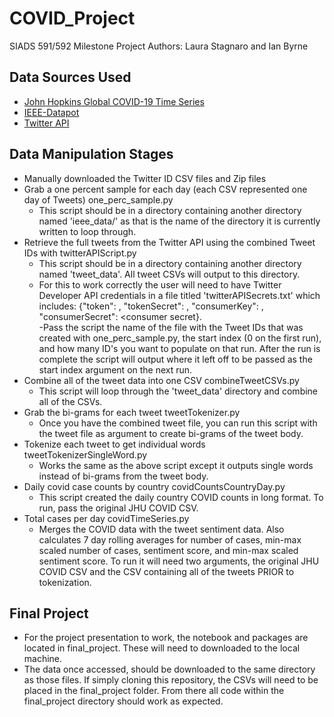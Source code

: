 # COVID_Project

SIADS 591/592 Milestone Project
Authors: Laura Stagnaro and Ian Byrne

## Data Sources Used
- [John Hopkins Global COVID-19 Time Series](https://github.com/CSSEGISandData/COVID-19/tree/master/csse_covid_19_data/csse_covid_19_time_series)
- [IEEE-Datapot](https://ieee-dataport.org/open-access/coronavirus-covid-19-tweets-dataset)
- [Twitter API](www.twitter.com)

## Data Manipulation Stages
- Manually downloaded the Twitter ID CSV files and Zip files
- Grab a one percent sample for each day (each CSV represented one day of Tweets) one_perc_sample.py
    - This script should be in a directory containing another directory named 'ieee_data/' as that is the name of the directory it is currently written to loop through.
- Retrieve the full tweets from the Twitter API using the combined Tweet IDs with twitterAPIScript.py
    - This script should be in a directory containing another directory named 'tweet_data'. All tweet CSVs will output to this directory.
    - For this to work correctly the user will need to have Twitter Developer API credentials in a file titled 'twitterAPISecrets.txt' which includes:
    {"token": <token>, "tokenSecret": <token Secret>, "consumerKey": <consumer key>, "consumerSecret": <consumer secret}.  
    -Pass the script the name of the file with the Tweet IDs that was created with one_perc_sample.py, the start index (0 on the first run), and how many ID's you want to populate on that run. After the run is complete the script will output where it left off to be passed as the start index argument on the next run. 
- Combine all of the tweet data into one CSV combineTweetCSVs.py
    - This script will loop through the 'tweet_data' directory and combine all of the CSVs.
- Grab the bi-grams for each tweet tweetTokenizer.py
    - Once you have the combined tweet file, you can run this script with the tweet file as argument to create bi-grams of the tweet body. 
- Tokenize each tweet to get individual words tweetTokenizerSingleWord.py
    - Works the same as the above script except it outputs single words instead of bi-grams from the tweet body.
- Daily covid case counts by country covidCountsCountryDay.py
    - This script created the daily country COVID counts in long format. To run, pass the original JHU COVID CSV. 
- Total cases per day covidTimeSeries.py
    - Merges the COVID data with the tweet sentiment data. Also calculates 7 day rolling averages for number of cases, min-max scaled number of cases, sentiment score, and min-max scaled sentiment score. To run it will need two arguments, the original JHU COVID CSV and the CSV containing all of the tweets PRIOR to tokenization. 

## Final Project
- For the project presentation to work, the notebook and packages are located in final_project. These will
need to downloaded to the local machine. 
- The data once accessed, should be downloaded to the same directory as those files.
If simply cloning this repository, the CSVs will need to be placed in the final_project folder. From there all code within the final_project directory should work 
as expected. 
